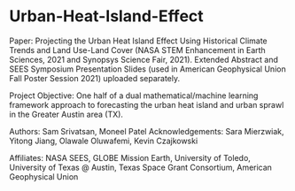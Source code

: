 # Urban-Heat-Island-Effect
Paper: Projecting the Urban Heat Island Effect Using Historical Climate Trends and Land Use-Land Cover (NASA STEM Enhancement in Earth Sciences, 2021 and Synopsys Science Fair, 2021). Extended Abstract and SEES Symposium Presentation Slides (used in American Geophysical Union Fall Poster Session 2021) uploaded separately.

Project Objective: One half of a dual mathematical/machine learning framework approach to forecasting the urban heat island and urban sprawl in the Greater Austin area (TX). 

Authors: Sam Srivatsan, Moneel Patel
Acknowledgements: Sara Mierzwiak, Yitong Jiang, Olawale Oluwafemi, Kevin Czajkowski

Affiliates: NASA SEES, GLOBE Mission Earth, University of Toledo, University of Texas @ Austin, Texas Space Grant Consortium, American Geophysical Union

